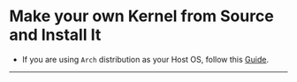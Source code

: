 # Make your own Kernel from Source and Install It

* If you are using `Arch` distribution as your Host OS, follow this [Guide](../Arch/Build_and_install_kernel_from_source_and_uninstall.md). 

---